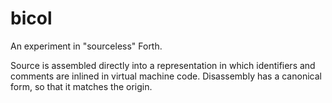 # bicol

An experiment in "sourceless" Forth.

Source is assembled directly into a representation
in which identifiers and comments are inlined in virtual machine code.
Disassembly has a canonical form, so that it matches the origin.
